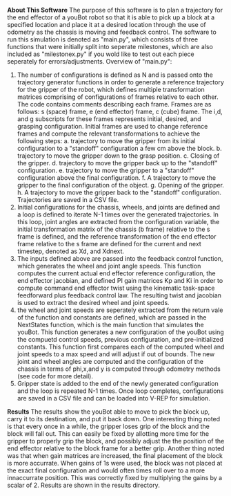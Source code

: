 **About This Software**
The purpose of this software is to plan a trajectory for the end effector of a youBot robot so that it is able to pick up a block at a specified location and place it at a desired location through the use of odometry as the chassis is moving and feedback control. The software to run this simulation is denoted as "main.py", which consists of three functions that were initially split into seperate milestones, which are also included as "milestonex.py" if you wold like to test out each piece seperately for errors/adjustments. Overview of "main.py":
1. The number of configurations is defined as N and is passed onto the trajectory generator functions in order to generate a reference trajectory for the gripper of the robot, which defines multiple transformation matrices comprising of configurations of frames relative to each other. The code contains comments describing each frame. Frames are as follows: s (space) frame, e (end effector) frame, c (cube) frame. The i,d, and g subscripts for these frames represents initial, desired, and grasping configuration. Initial frames are used to change reference frames and compute the relevant transformations to achieve the following steps:
    a. trajectory to move the gripper from its initial configuration to a "standoff" configuration a few cm above the block.
    b. trajectory to move the gripper down to the grasp position.
    c. Closing of the gripper.
    d. trajectory to move the gripper back up to the "standoff" configuration.
    e. trajectory to move the gripper to a "standoff" configuration above the   final configuration.
    f. A trajectory to move the gripper to the final configuration of the object.
    g. Opening of the gripper.
    h. A trajectory to move the gripper back to the "standoff" configuration. 
Trajectories are saved in a CSV file.
2. Initial configurations for the chassis, wheels, and joints are defined and a loop is defined to iterate N-1 times over the generated trajectories. In this loop, joint angles are extracted from the configuration variable, the initial transformation matrix of the chassis (b frame) relative to the s frame is defined, and the reference transformation of the end effector frame relative to the s frame are defined for the current and next timestep, denoted as Xd, and Xdnext.
3. The inputs defined above are passed into the feedback control function, which generates the wheel and joint angle speeds. This function computes the current actual end effector reference configuration, the end effector jacobian, and defined PI gain matrices Kp and Ki in order to compute command end effector twist using the kinematic task-space feedforward plus feedback control law. The resulting twist and jacobian is used to extract the desired wheel and joint speeds.
4. the wheel and joint speeds are seperately extracted from the return vale of the function and constants are defined, which are passed in the NextStates function, which is the main function that simulates the youBot. This function generates a new configuration of the youBot using the compuetd control speeds, previous configuration, and pre-initialized constants. This function first compares each of the computed wheel and joint speeds to a max speed and will adjust if out of bounds. The new joint and wheel angles are computed and the configuration of the chassis in terms of phi,x,and y is computed through odometry methods (see code for more detail).
5. Gripper state is added to the end of the newly generated configuration and the loop is repeated N-1 times. Once loop completes, configurations are saved in a CSV file and can be loaded into V-REP for simulation. 

**Results**
The results show the youBot able to move to pick the block up, carry it to its destination, and put it back down. One interesting thing noted is that every once in a while, the gripper loses grip of the block and the block will fall out. This can easily be fixed by allotting more time for the gripper to properly grip the block, and possibly adjust the the position of the end effector relative to the block frame for a better grip. Another thing noted was that when gain matrices are increased, the final placement of the block is more accurrate. When gains of 1s were used, the block was not placed at the exact final configuration and would often times roll over to a more innaccurrate position. This was correctly fixed by multiplying the gains by a scalar of 2. Results are shown in the results directory. 
